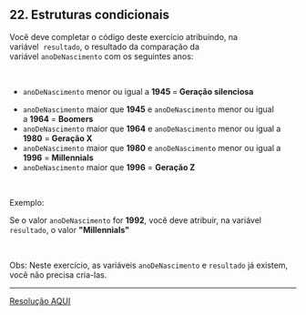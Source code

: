 <div class="layout-pane__container"><div id="main-splitpane-left" class="coding-question__left-pane"><section class="question-view__title-wrapper"><h1 class="question-view__title">22. Estruturas condicionais</h1></section><section class="question-view__instruction"><div class="candidate-rich-text"><div id="8i53c1q36fa-instruction"><p>Você deve completar&nbsp;o código deste exercício atribuindo, na variável&nbsp;&nbsp;<code>resultado</code>, o resultado da comparação da variável&nbsp;<code>anoDeNascimento</code>&nbsp;com os seguintes anos:</p>

<p>&nbsp;</p>

<ul>
	<li>
	<p><code>anoDeNascimento</code> menor ou igual a <strong>1945&nbsp;</strong>=<strong>&nbsp;Geração silenciosa</strong></p>
	</li>
	<li>
<code>anoDeNascimento</code> maior que <strong>1945</strong> e <code>anoDeNascimento</code>&nbsp;menor ou igual a&nbsp;<strong>1964&nbsp;</strong>=&nbsp;<strong>Boomers</strong>
</li>
	<li>
<code>anoDeNascimento</code> maior que <strong>1964</strong> e <code>anoDeNascimento</code>&nbsp;menor ou igual a <strong>1980</strong>&nbsp;=<strong>&nbsp;Geração X</strong>
</li>
	<li>
<code>anoDeNascimento</code> maior que <strong>1980</strong>&nbsp;e <code>anoDeNascimento</code>&nbsp;menor ou igual a <strong>1996</strong>&nbsp;=<strong> Millennials</strong>
</li>
	<li>
<code>anoDeNascimento</code>&nbsp;maior que <strong>1996</strong>&nbsp;=&nbsp;<strong>Geração Z</strong>
</li>
</ul>

<p>&nbsp;</p>

<p>Exemplo:&nbsp;</p>

<p>Se o valor&nbsp;<code>anoDeNascimento</code> for <strong>1992</strong>, você deve atribuir, na variável <code>resultado</code>, o valor <strong>"Millennials"</strong></p>

<p>&nbsp;</p>

<p>Obs: Neste exercício, as variáveis&nbsp;<code>anoDeNascimento</code>&nbsp;e&nbsp;<code>resultado</code>&nbsp;já existem, você não precisa cria-las.</p>
</div></div></section></div></div>

____

[Resolução AQUI](https://github.com/luelencavalheiro/curso-introdutorio-javascript/blob/main/exercicio-22/resolucao.js)